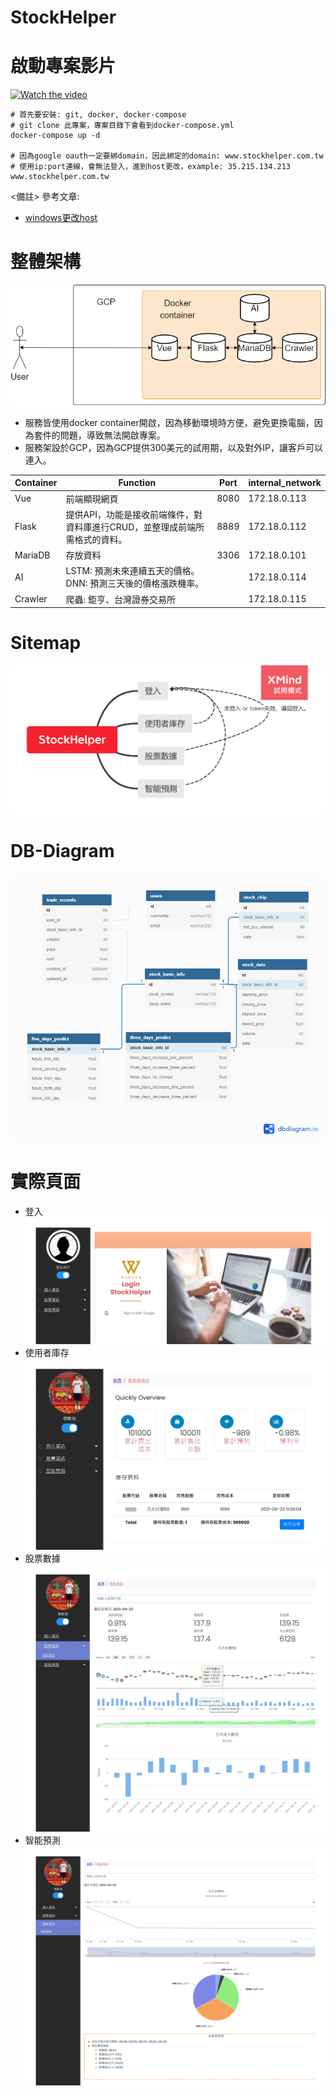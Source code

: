 # StockHelper

# 啟動專案影片
[![Watch the video](https://free.com.tw/blog/wp-content/uploads/2016/10/%E5%B5%8C%E5%85%A5-YouTube-%E5%BD%B1%E7%89%87%E7%82%BA%E9%9F%B3%E6%A8%82%E6%92%AD%E6%94%BE%E5%99%A8%E6%95%99%E5%AD%B8%EF%BC%8C%E5%83%85%E4%BF%9D%E7%95%99%E9%9F%B3%E6%A8%82%E9%BB%9E%E6%93%8A%E8%87%AA%E5%8B%95%E6%92%AD%E6%94%BEyoutube-audio-player-icon.png)](https://www.youtube.com/watch?v=SfFf1UMy3Vk)
  ```
  # 首先要安裝: git, docker, docker-compose
  # git clone 此專案，專案目錄下會看到docker-compose.yml
  docker-compose up -d
  
  # 因為google oauth一定要綁domain，因此綁定的domain: www.stockhelper.com.tw
  # 使用ip:port連線，會無法登入，進到host更改，example: 35.215.134.213 www.stockhelper.com.tw
  ```
  <備註>
  參考文章:
  - [windows更改host](https://www.albert-yu.com/blog/windows-10-%E4%BF%AE%E6%94%B9%E7%B3%BB%E7%BB%9F-hosts-%E8%A8%AD%E5%AE%9A%E5%9C%96%E6%96%87%E6%95%99%E5%AD%B8/)
# 整體架構
![image](https://github.com/Joyang0419/StockHelper/blob/master/readme_file/Stockhelper_Architecture.png)
- 服務皆使用docker container開啟，因為移動環境時方便，避免更換電腦，因為套件的問題，導致無法開啟專案。
- 服務架設於GCP，因為GCP提供300美元的試用期，以及對外IP，讓客戶可以連入。

Container | Function | Port | internal_network
------------ | ------------- | ------------- | -------------
Vue | 前端顯現網頁 | 8080 | 172.18.0.113
Flask | 提供API，功能是接收前端條件，對資料庫進行CRUD，並整理成前端所需格式的資料。 | 8889 | 172.18.0.112
MariaDB | 存放資料 | 3306 | 172.18.0.101
AI |LSTM: 預測未來連續五天的價格。 DNN: 預測三天後的價格漲跌機率。| | 172.18.0.114
Crawler | 爬蟲: 鉅亨、台灣證券交易所 | | 172.18.0.115
# Sitemap
![image](https://github.com/Joyang0419/StockHelper/blob/master/readme_file/StockHelper_SiteMap.png)

# DB-Diagram
![image](https://github.com/Joyang0419/StockHelper/blob/master/readme_file/Stockhelper_DBdiagram.png)

# 實際頁面
- 登入
![image](https://github.com/Joyang0419/StockHelper/blob/master/readme_file/StockHelper_Login.jpg)
- 使用者庫存
![image](https://github.com/Joyang0419/StockHelper/blob/master/readme_file/StockHelper_UserInfo.jpg)
- 股票數據
![image](https://github.com/Joyang0419/StockHelper/blob/master/readme_file/StockHelper_StockData.jpg)
- 智能預測
![image](https://github.com/Joyang0419/StockHelper/blob/master/readme_file/StockHelper_AIpredict.png)
